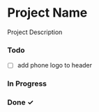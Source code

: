 # Project Name

Project Description

### Todo

- [ ] add phone logo to header  

### In Progress


### Done ✓


